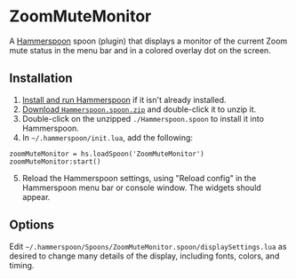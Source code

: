 # ZoomMuteMonitor

A [Hammerspoon](https://github.com/Hammerspoon/hammerspoon) spoon (plugin) that displays a monitor of the current Zoom mute status in the menu bar and in a colored overlay dot on the screen.

## Installation

1. [Install and run Hammerspoon](https://www.hammerspoon.org/go/) if it isn't already installed.
2. [Download `Hammerspoon.spoon.zip`](https://github.com/mferber/ZoomMuteMonitor-Hammerspoon/raw/release/dist/ZoomMuteMonitor.spoon.zip) and double-click it to unzip it.
3. Double-click on the unzipped `./Hammerspoon.spoon` to install it into Hammerspoon.
4. In `~/.hammerspoon/init.lua`, add the following:

 ```
 zoomMuteMonitor = hs.loadSpoon('ZoomMuteMonitor')
 zoomMuteMonitor:start()
 ```
5. Reload the Hammerspoon settings, using "Reload config" in the Hammerspoon menu bar or console window. The widgets should appear.

## Options

Edit `~/.hammerspoon/Spoons/ZoomMuteMonitor.spoon/displaySettings.lua` as desired to change many details of the display, including fonts, colors, and timing.
